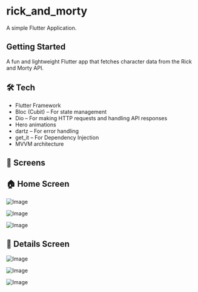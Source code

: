 # rick_and_morty

A simple Flutter Application.

## Getting Started

A fun and lightweight Flutter app that fetches character data from the Rick and Morty API.

## 🛠️ Tech

- Flutter Framework
- Bloc (Cubit) – For state management
- Dio – For making HTTP requests and handling API responses
- Hero animations
- dartz – For error handling
- get_it – For Dependency Injection
- MVVM architecture

## 📱 Screens

## 🏠 Home Screen

![Image](https://github.com/user-attachments/assets/42edf48b-a4ed-4aa1-be78-0baef4ab6305)

![Image](https://github.com/user-attachments/assets/fcdb5c0d-e7d9-4a06-88a9-323f252dab88)

![Image](https://github.com/user-attachments/assets/49f2dee6-3351-4215-93be-f2e1417a90a6)

## 📄 Details Screen

![Image](https://github.com/user-attachments/assets/9c5259a2-6dff-4b49-9e1b-e648a49fefdd)

![Image](https://github.com/user-attachments/assets/5e9d5a66-80fa-4f53-8206-2468fa1ddf83)

![Image](https://github.com/user-attachments/assets/336ce693-8145-4a0e-b3ce-8101a2e0c6ad)
